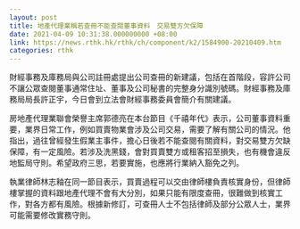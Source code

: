 ```yaml
---
layout: post
title: 地產代理業稱若查冊不能查閱董事資料　交易雙方欠保障
date: 2021-04-09 10:31:38.000000000 +08:00
link: https://news.rthk.hk/rthk/ch/component/k2/1584900-20210409.htm
categories: rthk
---
```


財經事務及庫務局與公司註冊處提出公司查冊的新建議，包括在首階段，容許公司不讓公眾查閱董事通常住址、董事及公司秘書的完整身分識別號碼。財經事務及庫務局局長許正宇，今日會到立法會財經事務委員會簡介有關建議。

房地產代理業聯會榮譽主席郭德亮在本台節目《千禧年代》表示，公司董事資料重要，業界日常工作，例如買賣物業會涉及公司交易，需要了解有關公司的情況。他指出，過往曾經發生假業主事件，擔心日後若不能查閱有關資料，對交易雙方欠缺保障，有一定風險。若涉及洗黑錢，會對買賣雙方或租客招至損失，也有機會違反地監局守則。希望政府三思，若要實施，也應將行業納入豁免之列。

執業律師林志釉在同一節目表示，買賣過程可以交由律師樓負責核實身份，但律師樓掌握的資料跟地產代理不會有大分別，如果只能有限度查冊，很難做到核實工作，對各方都有風險。根據新修訂，可查冊人士不包括律師及部分公眾人士，業界可能需要修改實務守則。
